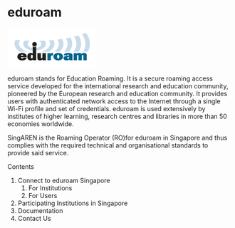 <!-- TITLE: eduroam -->
<!-- SUBTITLE: A quick summary of Eduroam -->

# eduroam
![Eduroam 200 Pix](/uploads/images/eduroam-200-pix.png "Eduroam 200 Pix")

eduroam stands for Education Roaming. It is a secure roaming access service developed for the international research and education community, pioneered by the European research and education community. It provides users with authenticated network access to the Internet through a single Wi-Fi profile and set of credentials. eduroam is used extensively by institutes of higher learning, research centres and libraries in more than 50 economies worldwide.

SingAREN is the Roaming Operator (RO)for eduroam in Singapore and thus complies with the required technical and organisational standards to provide said service. 



Contents

1. Connect to eduroam Singapore
	1.  For Institutions
	2.  For Users
2. Participating Institutions in Singapore
3. Documentation
4. Contact Us
